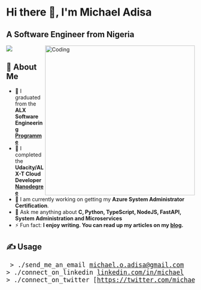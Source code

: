 <h1 align="left">Hi there 👋, I'm Michael Adisa</h1>
<h2 align="left">A Software Engineer from Nigeria</h2>
<img align= "right" alt="Coding" width="400" src="https://cdn.dribbble.com/users/1162077/screenshots/3848914/media/320984a9ca58b3c73274c9259ecf6de8.gif">

<p>
  <img src="https://img.shields.io/github/last-commit/Codart-7/Codart-7?color=blue&label=last%20updated&style=flat" />
</p>

## 📖 About Me
- 🌱 I graduated from the **ALX Software Engineering [Programme](https://drive.google.com/file/d/1fOgW0enOQWnGOKYjXtor3xxf2op6Lzf7/view?usp=sharing)**
- 🔭 I completed the **Udacity/ALX-T Cloud Developer [Nanodegree](https://confirm.udacity.com/KYKQRNHE)**
- 🌱 I am currently working on getting my **Azure System Administrator Certification**.
- 💬 Ask me anything about **C, Python, TypeScript, NodeJS, FastAPI, System Administration and Microservices**
- ⚡ Fun fact: **I enjoy writing. You can read up my articles on my [blog](https://sage.hashnode.dev/).**

## ✍️ Usage

<big><pre>
&#62; ./send_me_an_email
[michael.o.adisa@gmail.com](mailto:michael.o.adisa@gmail.com)
&#62; ./connect_on_linkedin
[linkedin.com/in/michael](https://www.linkedin.com/in/mike-adisa/)
&#62; ./connect_on_twitter
[https://twitter.com/michael](https://twitter.com/themich_ael)
</pre></big>



